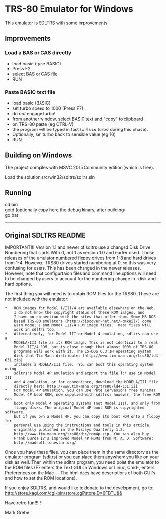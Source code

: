 # TRS-80 Emulator for Windows

This emulator is SDLTRS with some improvements.

## Improvements

### Load a BAS or CAS directly

* load basic (type BASIC)
* Press F2
* select BAS or CAS file
* RUN

### Paste BASIC text file

* load basic (BASIC)
* set turbo speed to 1000 (Press F7)
* do _not_ engage turbo!
* from another window, select BASIC text and "copy" to clipboard
* on TRS-80 paste (eg CTRL-V)
* the program will be typed in fast (will use turbo during this phase).
* Optionally, set turbo back to sensible value (eg 10)
* RUN


## Building on Windows

The project compiles with MSVC 2015 Community edition (which is free).

Load the solution src/win32/sdltrs/sdltrs.sln

## Running

cd bin  
getd (optionally copy here the debug binary, after building)  
go.bat  




-----

## Original SDLTRS README

IMPORTANT!!!
	Version 1.1 and newer of sdltrs use a changed Disk Drive Numbering that starts With 0, 
	not 1 as version 1.0 and earlier used. Those releases of the emulator numbered floppy 
	drives from 1-8 and hard drives from 1-4.  However, TRS80 drives started numbering at 0, 
	so this was very confusing for users.  This has been changed in the newer releases.
	However, note that configurtaion files and command line options will need to be changed
	by users to account for the numbering change in -disk and -hard options.


The first thing you will need is to obtain ROM files for the TRS80.  These
are not included with the emulator:

	*	ROM images for Model I/III/4 are available elsewhere on the Web. 
	    I do not know the copyright status of these ROM images, and 
	    I have no connection with the sites that offer them. Some MS-DOS 
	    based TRS-80 emulators (http://discover-net.net/~dmkeil/) come 
	    with Model I and Model III/4 ROM image files. These files will 
	    work in sdltrs too. 
	*	Alternatively, for Model III or Model 4 emulation, sdltrs can use a 
	    MODELA/III file as its ROM image. This is not identical to a real 
	    Model III/4 ROM, but is close enough that almost 100% of TRS-80
	    programs will work with it. The LS-DOS 6.3.1H operating system 
	    disk that Tim Mann distributes (http://www.tim-mann.org/trs80/ld4-631.zip)
	    includes a MODELA/III file.  You can boot this operating system using 
	    sdltrs's Model 4P emulation and export the file for use in Model III 
	    and 4 emulation, or for convenience, download the MODELA/III file 
	    directly here: http://www.tim-mann.org/trs80/ld4-631.iii
	*	For Model 4P emulation, you can use Pete Cervasio's free minimal 
	    Model 4P boot ROM, now supplied with sdltrs; however, the free ROM can 
	    boot only Model 4 operating systems (not Model III), and only from 
	    floppy disks. The original Model 4P boot ROM is copyrighted software, 
	    but if you own a Model 4P, you can copy its boot ROM onto a floppy for 
	    personal use using the instructions and tools in this article, 
	    originally published in the Misosys Quarterly 1.2: 
	    http://www.tim-mann.org/trs80/doc/rom4p.zip. You can also buy 
	    Frank Durda IV's improved Model 4P ROMs from M. A. D. Software:
	    http://madsoft.lonestar.org/
	    
	    
Once you have these files, you can place them in the same directory as the
emulator program (sdltrs) or you can place them anywhere you like on your
disk as well.  Then within the sdltrs program, you need point the emulator to
the ROM files (F7 enters the Text GUI on Windows or Linux, Cmd-, enters
Preferences on the Mac -- The html docs have descriptions of both GUI's
and how to set the ROM locations).

If you enjoy SDLTRS, and would like to donate to the development, go to:
http://store.kagi.com/cgi-bin/store.cgi?storeID=6FBTU&&

Have retro fun!!!!!!

Mark Grebe
	    
